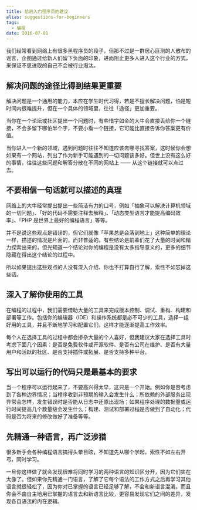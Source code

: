 ```yaml
---
title: 给初入门程序员的建议
alias: suggestions-for-beginners
tags:
  - 编程
date: 2016-07-01
---
```


我们经常看到网络上有很多黑程序员的段子，但那不过是一群居心叵测的人散布的谣言，企图通过给新人们留下负面的印象，进而阻止更多人进入这个行业的方式，来保证不思进取的自己不会被行业淘汰。

## 解决问题的途径比得到结果更重要

解决问题是一个通用的能力，本应在学生时代习得，若是不擅长解决问题，怕是短时间内很难提升，但在一个具体的领域里，往往「途径」更加重要。

当你在一个论坛或社区提出一个问题时，有些惜字如金的大牛会直接丢给你一个链接，不会多留下哪怕半个字，不要小看一个链接，它可能比直接告诉你答案更有价值。

当你进入一个新的领域，遇到问题时往往不知道应该去哪寻找答案，这时候你会想如果有一个网站，列出了作为新手可能遇到的一切问题该多好。但世上没有这么好的事情，往往这些问题和解答分散在不同的网站上 —— 从这个链接就可以点过去。

## 不要相信一句话就可以描述的真理

网络上的大牛经常提出提出一些简洁有力的口号，例如「抽象可以解决计算机领域的一切问题」、「好的代码不需要注释去解释」、「动态类型语言才能提高编码效率」、「PHP 是世界上最好的编程语言」等等。

并不是说这些观点是错误的，但它们就像「苹果总是会落到地上」这种简单的理论一样，描述的情况是片面的，而非普适的。有些结论是前辈们花了大量的时间和精力探索出来的，但光知道一个结论对你的编程是没有太多指导意义的，更多的细节隐藏在得出这个结论的过程中。

所以如果提出这些观点的人没有深入介绍、你也不打算自行了解，索性不如忘掉这些话。

## 深入了解你使用的工具

在编程的过程中，我们需要借助大量的工具来完成版本控制、调试、重构、构建和部署等工作。包括你的编辑器（IDE）和操作系统都是必不可少的工具，选择一组好用的工具，并且不断地学习和配置它们，这样才能逐渐提高工作效率。

每个人在选择工具的过程中都会掺杂大量的个人喜好，但我建议大家在选择工具时考虑下面几个因素：是否是免费软件或开源软件、是否有公司在维护、是否有大量用户和活跃的社区、是否支持插件或拓展、是否支持多种平台。

## 写出可以运行的代码只是最基本的要求

当一个程序可以运行起来了，不要高兴得太早，这只是一个开始。例如你是否考虑到了各种边界情况；当程序收到非预期的输入会发生什么；所依赖的外部服务出现异常会怎样，发生错误时是否能从日志中还原出现场；如果程序处理的数据量或运行时间提高几个数量级会发生什么；构建、测试和部署过程是否做到了自动化；代码是否为将来的修改做好了准备等等。

## 先精通一种语言，再广泛涉猎

很多新手会各种编程语言搞得头晕目眩，不知道先从哪个学起，索性不如左右开弓，同时学习。

一旦你这样做了就会发现很难将同时学习的两种语言的知识区分开，因为它们实在太像了。但如果你先精通一门语言，了解了它每个语法的工作方式之后再学习其他语言就很轻松了，因为你对已掌握的语言已经足够了解，不会和新语言混淆。而且你会不由自主地用已掌握的语言去和新语言比较，更容易发现它们之间的差异，发现各自语法的内在逻辑。
